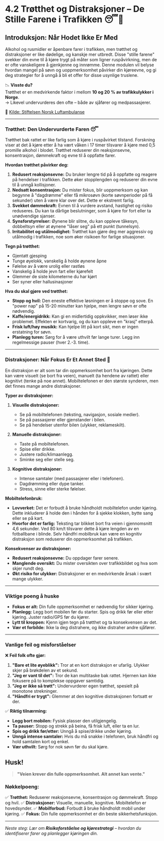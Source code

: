 # 4.2 Trøtthet og Distraksjoner – De Stille Farene i Trafikken 😴📱

## Introduksjon: Når Hodet Ikke Er Med

Alkohol og rusmidler er åpenbare farer i trafikken, men trøtthet og distraksjoner er like dødelige, og kanskje mer utbredt. Disse "stille farene" svekker din evne til å kjøre trygt på måter som ligner ruspåvirkning, men de er ofte vanskeligere å gjenkjenne og innrømme. Denne modulen vil belyse hvordan mangel på søvn og uoppmerksomhet påvirker din kjøreevne, og gi deg strategier for å unngå å bli et offer for disse usynlige truslene.

📉 **Visste du?**  
Trøtthet er en medvirkende faktor i mellom **10 og 20 % av trafikkulykker i Norge**.  
→ Likevel undervurderes den ofte – både av sjåfører og medpassasjerer.

🔗 [Kilde: Stiftelsen Norsk Luftambulanse](https://norskluftambulanse.no/nyheter/for-trott-kjore/)

---

### Trøtthet: Den Undervurderte Faren 😴

Trøtthet bak rattet er like farlig som å kjøre i ruspåvirket tilstand. Forskning viser at det å kjøre etter å ha vært våken i 17 timer tilsvarer å kjøre med 0,5 promille alkohol i blodet. Trøtthet reduserer din reaksjonsevne, konsentrasjon, dømmekraft og evne til å oppfatte farer.

**Hvordan trøtthet påvirker deg:**

1.  **Redusert reaksjonsevne:** Du bruker lengre tid på å oppfatte og reagere på hendelser i trafikken. Dette øker stopplengden og reduserer din evne til å unngå kollisjoner.
2.  **Nedsatt konsentrasjon:** Du mister fokus, blir uoppmerksom og kan begynne å "dagdrømme" eller få mikrosøvn (korte søvnperioder på få sekunder) uten å være klar over det. Dette er ekstremt farlig.
3.  **Svekket dømmekraft:** Evnen til å vurdere avstand, hastighet og risiko reduseres. Du kan ta dårlige beslutninger, som å kjøre for fort eller ta unødvendige sjanser.
4.  **Synsforstyrrelser:** Øynene blir slitne, du kan oppleve tåkesyn, dobbeltsyn eller at øynene "låser seg" på ett punkt (tunnelsyn).
5.  **Irritabilitet og utålmodighet:** Trøtthet kan gjøre deg mer aggressiv og utålmodig i trafikken, noe som øker risikoen for farlige situasjoner.

**Tegn på trøtthet:**

-   Gjentatt gjesping
-   Tunge øyelokk, vanskelig å holde øynene åpne
-   Følelse av å være urolig eller rastløs
-   Vanskelig å holde jevn fart eller kjørefelt
-   Glemmer de siste kilometerne du har kjørt
-   Ser syner eller hallusinasjoner

**Hva du skal gjøre ved trøtthet:**

-   **Stopp og hvil:** Den eneste effektive løsningen er å stoppe og sove. En "power nap" på 15-20 minutter kan hjelpe, men lengre søvn er ofte nødvendig.
-   **Kaffe/energidrikk:** Kan gi en midlertidig oppkvikker, men løser ikke problemet. Effekten er kortvarig, og du kan oppleve en "krasj" etterpå.
-   **Frisk luft/høy musikk:** Kan hjelpe litt på kort sikt, men er ingen erstatning for søvn.
-   **Planlegg turen:** Sørg for å være uthvilt før lange turer. Legg inn regelmessige pauser (hver 2.-3. time).

---

### Distraksjoner: Når Fokus Er Et Annet Sted 📱

En distraksjon er alt som tar din oppmerksomhet bort fra kjøringen. Dette kan være visuelt (se bort fra veien), manuelt (ta hendene av rattet) eller kognitivt (tenke på noe annet). Mobiltelefonen er den største synderen, men det finnes mange andre distraksjoner.

**Typer av distraksjoner:**

1.  **Visuelle distraksjoner:**  
    -   Se på mobiltelefonen (teksting, navigasjon, sosiale medier).
    -   Se på passasjerer eller gjenstander i bilen.
    -   Se på hendelser utenfor bilen (ulykker, reklameskilt).

2.  **Manuelle distraksjoner:**  
    -   Taste på mobiltelefonen.
    -   Spise eller drikke.
    -   Justere radio/klimaanlegg.
    -   Sminke seg eller stelle seg.

3.  **Kognitive distraksjoner:**  
    -   Intense samtaler (med passasjerer eller i telefonen).
    -   Dagdrømming eller dype tanker.
    -   Stress, sinne eller sterke følelser.

**Mobiltelefonbruk:**

-   **Lovverket:** Det er forbudt å bruke håndholdt mobiltelefon under kjøring. Dette inkluderer å holde den i hånden for å sjekke klokken, bytte sang eller se på kart.  
-   **Hvorfor det er farlig:** Teksting tar blikket bort fra veien i gjennomsnitt 4,6 sekunder. Ved 80 km/t tilsvarer dette å kjøre lengden av en fotballbane i blinde. Selv håndfri mobilbruk kan være en kognitiv distraksjon som reduserer din oppmerksomhet på trafikken.

**Konsekvenser av distraksjoner:**

-   **Redusert reaksjonsevne:** Du oppdager farer senere.
-   **Manglende oversikt:** Du mister oversikten over trafikkbildet og hva som skjer rundt deg.
-   **Økt risiko for ulykker:** Distraksjoner er en medvirkende årsak i svært mange ulykker.

---

### Viktige poeng å huske

-   **Fokus er alt:** Din fulle oppmerksomhet er nødvendig for sikker kjøring.
-   **Planlegg:** Legg bort mobilen før du starter. Spis og drikk før eller etter kjøring. Juster radio/GPS før du kjører.
-   **Lytt til kroppen:** Kjenn igjen tegn på trøtthet og ta konsekvensen av det.
-   **Vær et forbilde:** Ikke la deg distrahere, og ikke distraher andre sjåfører.

---

### Vanlige feil og misforståelser

❌ **Feil folk ofte gjør:**
1.  **"Bare et lite øyeblikk":** Tror at en kort distraksjon er ufarlig. Ulykker skjer på brøkdelen av et sekund.
2.  **"Jeg er vant til det":** Tror de kan multitaske bak rattet. Hjernen kan ikke fokusere på to komplekse oppgaver samtidig.
3.  **"Jeg er ikke så trøtt":** Undervurderer egen trøtthet, spesielt på monotone strekninger.
4.  **"Håndfri er trygt":** Glemmer at den kognitive distraksjonen fortsatt er der.

✅ **Riktig tilnærming:**
-   **Legg bort mobilen:** Fysisk plasser den utilgjengelig.
-   **Ta pauser:** Stopp og strekk på beina, få frisk luft, eller ta en lur.
-   **Spis og drikk før/etter:** Unngå å spise/drikke under kjøring.
-   **Unngå intense samtaler:** Hvis du må snakke i telefonen, bruk håndfri og hold samtalen kort og enkel.
-   **Vær uthvilt:** Sørg for nok søvn før du skal kjøre.

## Husk!

> **"Veien krever din fulle oppmerksomhet. Alt annet kan vente."**

### Nøkkelpoeng:
✅ **Trøtthet:** Reduserer reaksjonsevne, konsentrasjon og dømmekraft. Stopp og hvil.
✅ **Distraksjoner:** Visuelle, manuelle, kognitive. Mobiltelefon er hovedsynder.
✅ **Mobilforbud:** Forbudt å bruke håndholdt mobil under kjøring.
✅ **Fokus:** Din fulle oppmerksomhet er din beste sikkerhetsfunksjon.

---

*Neste steg: Lær om **Risikoforståelse og kjørestrategi** – hvordan du identifiserer farer og planlegger kjøringen din.*